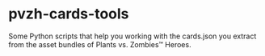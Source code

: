 # pvzh-cards-tools
Some Python scripts that help you working with the cards.json you extract from the asset bundles of Plants vs. Zombies™ Heroes.
